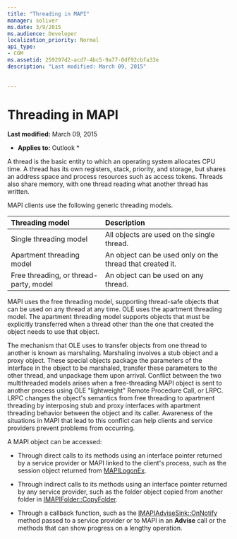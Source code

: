 ```yaml
---
title: "Threading in MAPI"
manager: soliver
ms.date: 3/9/2015
ms.audience: Developer
localization_priority: Normal
api_type:
- COM
ms.assetid: 259297d2-acd7-4bc5-9a77-0df92cbfa33e
description: "Last modified: March 09, 2015"
 
 
---
```


# Threading in MAPI

 **Last modified:** March 09, 2015 
  
 * **Applies to:** Outlook * 
  
A thread is the basic entity to which an operating system allocates CPU time. A thread has its own registers, stack, priority, and storage, but shares an address space and process resources such as access tokens. Threads also share memory, with one thread reading what another thread has written.
  
MAPI clients use the following generic threading models.
  
|**Threading model**|**Description**|
|:-----|:-----|
|Single threading model  <br/> |All objects are used on the single thread.  <br/> |
|Apartment threading model  <br/> |An object can be used only on the thread that created it.  <br/> |
|Free threading, or thread-party, model  <br/> |An object can be used on any thread.  <br/> |
   
MAPI uses the free threading model, supporting thread-safe objects that can be used on any thread at any time. OLE uses the apartment threading model. The apartment threading model supports objects that must be explicitly transferred when a thread other than the one that created the object needs to use that object.
  
The mechanism that OLE uses to transfer objects from one thread to another is known as marshaling. Marshaling involves a stub object and a proxy object. These special objects package the parameters of the interface in the object to be marshaled, transfer these parameters to the other thread, and unpackage them upon arrival. Conflict between the two multithreaded models arises when a free-threading MAPI object is sent to another process using OLE "lightweight" Remote Procedure Call, or LRPC. LRPC changes the object's semantics from free threading to apartment threading by interposing stub and proxy interfaces with apartment threading behavior between the object and its caller. Awareness of the situations in MAPI that lead to this conflict can help clients and service providers prevent problems from occurring.
  
A MAPI object can be accessed:
  
- Through direct calls to its methods using an interface pointer returned by a service provider or MAPI linked to the client's process, such as the session object returned from [MAPILogonEx](mapilogonex.md).
    
- Through indirect calls to its methods using an interface pointer returned by any service provider, such as the folder object copied from another folder in [IMAPIFolder::CopyFolder](imapifolder-copyfolder.md).
    
- Through a callback function, such as the [IMAPIAdviseSink::OnNotify](imapiadvisesink-onnotify.md) method passed to a service provider or to MAPI in an **Advise** call or the methods that can show progress on a lengthy operation. 
    

